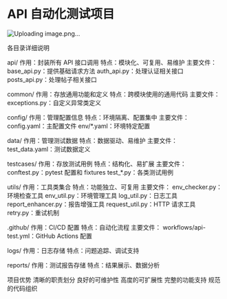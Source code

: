 # API 自动化测试项目


![Uploading image.png…]()




各目录详细说明

api/
作用：封装所有 API 接口调用
特点：模块化、可复用、易维护
主要文件：
base_api.py：提供基础请求方法
auth_api.py：处理认证相关接口
posts_api.py：处理帖子相关接口



common/
作用：存放通用功能和定义
特点：跨模块使用的通用代码
主要文件：
exceptions.py：自定义异常类定义


config/
作用：管理配置信息
特点：环境隔离、配置集中
主要文件：
config.yaml：主配置文件
env/*.yaml：环境特定配置


data/
作用：管理测试数据
特点：数据驱动、易维护
主要文件：
test_data.yaml：测试数据定义


testcases/
作用：存放测试用例
特点：结构化、易扩展
主要文件：
conftest.py：pytest 配置和 fixtures
test_*.py：各类测试用例


utils/
作用：工具类集合
特点：功能独立、可复用
主要文件：
env_checker.py：环境检查工具
env_util.py：环境管理工具
log_util.py：日志工具
report_enhancer.py：报告增强工具
request_util.py：HTTP 请求工具
retry.py：重试机制


.github/
作用：CI/CD 配置
特点：自动化流程
主要文件：
workflows/api-test.yml：GitHub Actions 配置


logs/
作用：日志存储
特点：问题追踪、调试支持


reports/
作用：测试报告存储
特点：结果展示、数据分析


项目优势
清晰的职责划分
良好的可维护性
高度的可扩展性
完整的功能支持
规范的代码组织
